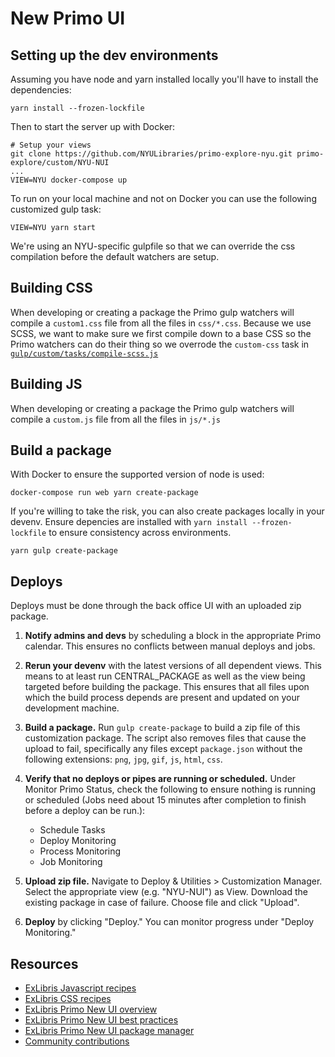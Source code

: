 # New Primo UI

## Setting up the dev environments

Assuming you have node and yarn installed locally you'll have to install the dependencies:

```
yarn install --frozen-lockfile
```

Then to start the server up with Docker:

```
# Setup your views
git clone https://github.com/NYULibraries/primo-explore-nyu.git primo-explore/custom/NYU-NUI
...
VIEW=NYU docker-compose up
```

To run on your local machine and not on Docker you can use the following customized gulp task:

```
VIEW=NYU yarn start
```

We're using an NYU-specific gulpfile so that we can override the css compilation before the default watchers are setup.

## Building CSS

When developing or creating a package the Primo gulp watchers will compile a `custom1.css` file from all the files in `css/*.css`. Because we use SCSS, we want to make sure we first compile down to a base CSS so the Primo watchers can do their thing so we overrode the `custom-css` task in [`gulp/custom/tasks/compile-scss.js`](blob/master/gulp/custom/tasks/compile-scss.js#L15)

## Building JS

When developing or creating a package the Primo gulp watchers will compile a `custom.js` file from all the files in `js/*.js`

## Build a package

With Docker to ensure the supported version of node is used:
```
docker-compose run web yarn create-package
```

If you're willing to take the risk, you can also create packages locally in your devenv. Ensure depencies are installed with `yarn install --frozen-lockfile` to ensure consistency across environments.
```
yarn gulp create-package
```

## Deploys

Deploys must be done through the back office UI with an uploaded zip package.

1. **Notify admins and devs** by scheduling a block in the appropriate Primo calendar. This ensures no conflicts between manual deploys and jobs.

1. **Rerun your devenv** with the latest versions of all dependent views. This means to at least run CENTRAL_PACKAGE as well as the view being targeted before building the package. This ensures that all files upon which the build process depends are present and updated on your development machine.

1. **Build a package.** Run `gulp create-package` to build a zip file of this customization package. The script also removes files that cause the upload to fail, specifically any files except `package.json` without the following extensions: `png`, `jpg`, `gif`, `js`, `html`, `css`.

1. **Verify that no deploys or pipes are running or scheduled.** Under Monitor Primo Status, check the following to ensure nothing is running or scheduled (Jobs need about 15 minutes after completion to finish before a deploy can be run.):
    - Schedule Tasks
    - Deploy Monitoring
    - Process Monitoring
    - Job Monitoring

1. **Upload zip file.** Navigate to Deploy & Utilities > Customization Manager. Select the appropriate view (e.g. "NYU-NUI") as View. Download the existing package in case of failure. Choose file and click "Upload".

1. **Deploy** by clicking "Deploy." You can monitor progress under "Deploy Monitoring."

## Resources

- [ExLibris Javascript recipes](https://github.com/ExLibrisGroup/primo-explore-package/blob/master/VIEW_CODE/js/README.md)
- [ExLibris CSS recipes](https://github.com/ExLibrisGroup/primo-explore-package/blob/master/VIEW_CODE/css/README.md)
- [ExLibris Primo New UI overview](https://github.com/ExLibrisGroup/primo-explore-devenv)
- [ExLibris Primo New UI best practices](https://knowledge.exlibrisgroup.com/Primo/Product_Documentation/New_Primo_User_Interface/New_UI_Customization_-_Best_Practices)
- [ExLibris Primo New UI package manager](https://knowledge.exlibrisgroup.com/Primo/Product_Documentation/Back_Office_Guide/090Primo_Utilities/The_UI_Customization_Package_Manager)
- [Community contributions](https://github.com/search?utf8=%E2%9C%93&q=primo-explore)
